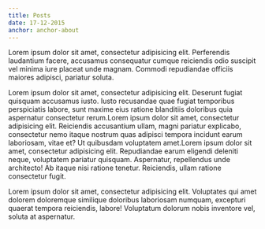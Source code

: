 ```yaml
---
title: Posts
date: 17-12-2015
anchor: anchor-about
---
```

Lorem ipsum dolor sit amet, consectetur adipisicing elit. Perferendis laudantium facere, accusamus consequatur cumque reiciendis odio suscipit vel minima iure placeat unde magnam. Commodi repudiandae officiis maiores adipisci, pariatur soluta.

Lorem ipsum dolor sit amet, consectetur adipisicing elit. Deserunt fugiat quisquam accusamus iusto. Iusto recusandae quae fugiat temporibus perspiciatis labore, sunt maxime eius ratione blanditiis doloribus quia aspernatur consectetur rerum.Lorem ipsum dolor sit amet, consectetur adipisicing elit. Reiciendis accusantium ullam, magni pariatur explicabo, consectetur nemo itaque nostrum quas adipisci tempora incidunt earum laboriosam, vitae et? Ut quibusdam voluptatem amet.Lorem ipsum dolor sit amet, consectetur adipisicing elit. Repudiandae earum eligendi deleniti neque, voluptatem pariatur quisquam. Aspernatur, repellendus unde architecto! Ab itaque nisi ratione tenetur. Reiciendis, ullam ratione consectetur fugit.

Lorem ipsum dolor sit amet, consectetur adipisicing elit. Voluptates qui amet dolorem doloremque similique doloribus laboriosam numquam, excepturi quaerat tempora reiciendis, labore! Voluptatum dolorum nobis inventore vel, soluta at aspernatur.
